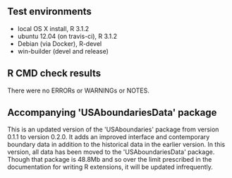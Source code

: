 ## Test environments
* local OS X install, R 3.1.2
* ubuntu 12.04 (on travis-ci), R 3.1.2
* Debian (via Docker), R-devel
* win-builder (devel and release)

## R CMD check results
There were no ERRORs or WARNINGs or NOTES.

## Accompanying 'USAboundariesData' package

This is an updated version of the 'USAboundaries' package from version 0.1.1 to version 0.2.0. It adds an improved interface and contemporary boundary data in addition to the historical data in the earlier version. In this version, all data has been moved to the 'USAboundariesData' package. Though that package is 48.8Mb and so over the limit prescribed in the documentation for writing R extensions, it will be updated infrequently.

